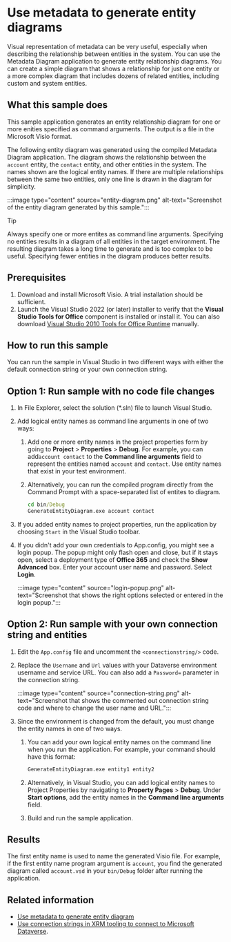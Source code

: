 # Use metadata to generate entity diagrams

Visual representation of metadata can be very useful, especially when describing the relationship between entities in the system. You can use the Metadata Diagram application to generate entity relationship diagrams. You can create a simple diagram that shows a relationship for just one entity or a more complex diagram that includes dozens of related entities, including custom and system entities.

## What this sample does

This sample application generates an entity relationship diagram for one or more enities specified as command arguments. The output is a file in the Microsoft Visio format.

The following entity diagram was generated using the compiled Metadata Diagram application. The diagram shows the relationship between the `account` entity, the `contact` entity, and other entities in the system. The names shown are the logical entity names. If there are multiple relationships between the same two entities, only one line is drawn in the diagram for simplicity.

:::image type="content" source="entity-diagram.png" alt-text="Screenshot of the entity diagram generated by this sample.":::

> [!TIP]
> Always specify one or more entites as command line arguments. Specifying no entities results in a diagram of all entities in the target environment. The resulting diagram takes a long time to generate and is too complex to be useful. Specifying fewer entities in the diagram produces better results.

## Prerequisites

1. Download and install Microsoft Visio. A trial installation should be sufficient.
1. Launch the Visual Studio 2022 (or later) installer to verify that the **Visual Studio Tools for Office** component is installed or install it. You can also download [Visual Studio 2010 Tools for Office Runtime](https://www.microsoft.com/en-us/download/details.aspx?id=105522.&msockid=0eb330f6bc236d9e21a425cabd0e6c09) manually.

## How to run this sample

You can run the sample in Visual Studio in two different ways with either the default connection string or your own connection string.

## Option 1: Run sample with no code file changes

1. In File Explorer, select the solution (*.sln) file to launch Visual Studio.
1. Add logical entity names as command line arguments in one of two ways:
   1. Add one or more entity names in the project properties form by going to **Project** > **Properties** > **Debug**. For example, you can add`account contact` to the **Command line arguments** field to represent the entities named `account` and `contact`. Use entity names that exist in your test environment.
   1. Alternatively, you can run the compiled program directly from the Command Prompt with a space-separated list of entites to diagram.

      ```cmd
      cd bin/Debug
      GenerateEntityDiagram.exe account contact
      ```

1. If you added entity names to project properties, run the application by choosing `Start` in the Visual Studio toolbar.

1. If you didn't add your own credentials to App.config, you might see a login popup. The popup might only flash open and close, but if it stays open, select a deployment type of **Office 365** and check the **Show Advanced** box. Enter your account user name and password. Select **Login**.

   :::image type="content" source="login-popup.png" alt-text="Screenshot that shows the right options selected or entered in the login popup.":::

## Option 2: Run sample with your own connection string and entities

1. Edit the `App.config` file and uncomment the `<connectionstring/>` code.
1. Replace the `Username` and `Url` values with your Dataverse environment username and service URL. You can also add a `Password=` parameter in the connection string.

   :::image type="content" source="connection-string.png" alt-text="Screenshot that shows the commented out connection string code and where to change the user name and URL.":::

1. Since the environment is changed from the default, you must change the entity names in one of two ways.
   1. You can add your own logical entity names on the command line when you run the application. For example, your command should have this format:

      ```cmd
      GenerateEntityDiagram.exe entity1 entity2
      ```

   1. Alternatively, in Visual Studio, you can add logical entity names to Project Properties by navigating to **Property Pages** > **Debug**. Under **Start options**, add the entity names in the **Command line arguments** field.
   1. Build and run the sample application.

## Results

The first entity name is used to name the generated Visio file. For example, if the first entity name program argument is `account`, you find the generated diagram called `account.vsd` in your `bin/Debug` folder after running the application.

## Related information

- [Use metadata to generate entity diagram](https://learn.microsoft.com/dynamics365/customer-engagement/developer/use-metadata-generate-entity-diagrams)
- [Use connection strings in XRM tooling to connect to Microsoft Dataverse](https://learn.microsoft.com/power-apps/developer/data-platform/xrm-tooling/use-connection-strings-xrm-tooling-connect).
